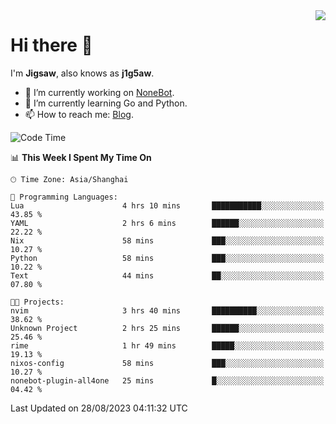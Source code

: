 <a href="#">
  <img align="right" src="https://github-readme-stats.vercel.app/api?username=j1g5awi&count_private=true&show_icons=true&title_color=80070B&text_color=B3B3B3&bg_color=212121&icon_color=80070B" />
</a>

# Hi there 👋

I'm **Jigsaw**, also knows as **j1g5aw**.

- 🔭 I’m currently working on [NoneBot](https://github.com/nonebot).
- 🌱 I’m currently learning Go and Python.
- 📫 How to reach me: [Blog](https://blog.maddestroyer.xyz/).

<!--START_SECTION:waka-->
![Code Time](http://img.shields.io/badge/Code%20Time-1%2C216%20hrs%2049%20mins-blue)

📊 **This Week I Spent My Time On** 

```text
🕑︎ Time Zone: Asia/Shanghai

💬 Programming Languages: 
Lua                      4 hrs 10 mins       ███████████░░░░░░░░░░░░░░   43.85 % 
YAML                     2 hrs 6 mins        ██████░░░░░░░░░░░░░░░░░░░   22.22 % 
Nix                      58 mins             ███░░░░░░░░░░░░░░░░░░░░░░   10.27 % 
Python                   58 mins             ███░░░░░░░░░░░░░░░░░░░░░░   10.22 % 
Text                     44 mins             ██░░░░░░░░░░░░░░░░░░░░░░░   07.80 % 

🐱‍💻 Projects: 
nvim                     3 hrs 40 mins       ██████████░░░░░░░░░░░░░░░   38.62 % 
Unknown Project          2 hrs 25 mins       ██████░░░░░░░░░░░░░░░░░░░   25.46 % 
rime                     1 hr 49 mins        █████░░░░░░░░░░░░░░░░░░░░   19.13 % 
nixos-config             58 mins             ███░░░░░░░░░░░░░░░░░░░░░░   10.27 % 
nonebot-plugin-all4one   25 mins             █░░░░░░░░░░░░░░░░░░░░░░░░   04.42 % 
```


 Last Updated on 28/08/2023 04:11:32 UTC
<!--END_SECTION:waka-->
